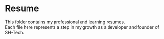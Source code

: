 # Resume
This folder contains my professional and learning resumes.  
Each file here represents a step in my growth as a developer and founder of SH-Tech.
